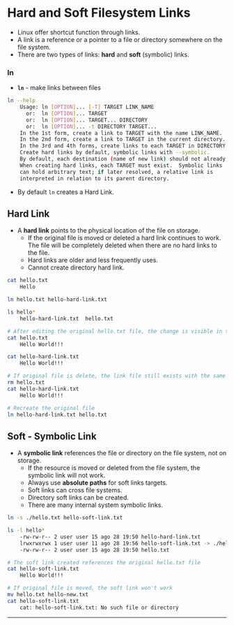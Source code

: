 # Hard and Soft Filesystem Links

- Linux offer shortcut function through links.
- A link is a reference or a pointer to a file or directory somewhere on the file system.
- There are two types of links: **hard** and **soft** (symbolic) links.

### ln

- **`ln`** - make links between files

```bash
ln --help
	Usage: ln [OPTION]... [-T] TARGET LINK_NAME
	  or:  ln [OPTION]... TARGET
	  or:  ln [OPTION]... TARGET... DIRECTORY
	  or:  ln [OPTION]... -t DIRECTORY TARGET...
	In the 1st form, create a link to TARGET with the name LINK_NAME.
	In the 2nd form, create a link to TARGET in the current directory.
	In the 3rd and 4th forms, create links to each TARGET in DIRECTORY.
	Create hard links by default, symbolic links with --symbolic.
	By default, each destination (name of new link) should not already exist.
	When creating hard links, each TARGET must exist.  Symbolic links
	can hold arbitrary text; if later resolved, a relative link is
	interpreted in relation to its parent directory.
```

- By default `ln` creates a Hard Link.

## Hard Link

- A **hard link** points to the physical location of the file on storage.
  - If the original file is moved or deleted a hard link continues to work. The file will be completely deleted when there are no hard links to the file.
  - Hard links are older and less frequently uses.
  - Cannot create directory hard link.


```bash
cat hello.txt 
	Hello

ln hello.txt hello-hard-link.txt

ls hello*
	hello-hard-link.txt  hello.txt

# After editing the original hello.txt file, the change is visible in the hello-hard-link.txt file
cat hello.txt
	Hello World!!!

cat hello-hard-link.txt
	Hello World!!!

# If original file is delete, the link file still exists with the same content
rm hello.txt 
cat hello-hard-link.txt
	Hello World!!!

# Recreate the original file
ln hello-hard-link.txt hello.txt
```

## Soft - Symbolic Link

- A **symbolic link** references the file or directory on the file system, not on storage.
  - If the resource is moved or deleted from the file system, the symbolic link will not work.
  - Always use **absolute paths** for soft links targets.
  - Soft links can cross file systems.
  - Directory soft links can be created.
  - There are many internal system symbolic links.


```bash
ln -s ./hello.txt hello-soft-link.txt

ls -l hello*
	-rw-rw-r-- 2 user user 15 ago 28 19:50 hello-hard-link.txt
	lrwxrwxrwx 1 user user 11 ago 28 19:56 hello-soft-link.txt -> ./hello.txt
	-rw-rw-r-- 2 user user 15 ago 28 19:50 hello.txt

# The soft link created references the original hello.txt file
cat hello-soft-link.txt 
	Hello World!!!

# If original file is moved, the soft link won't work
mv hello.txt hello-new.txt
cat hello-soft-link.txt
	cat: hello-soft-link.txt: No such file or directory
```

------

